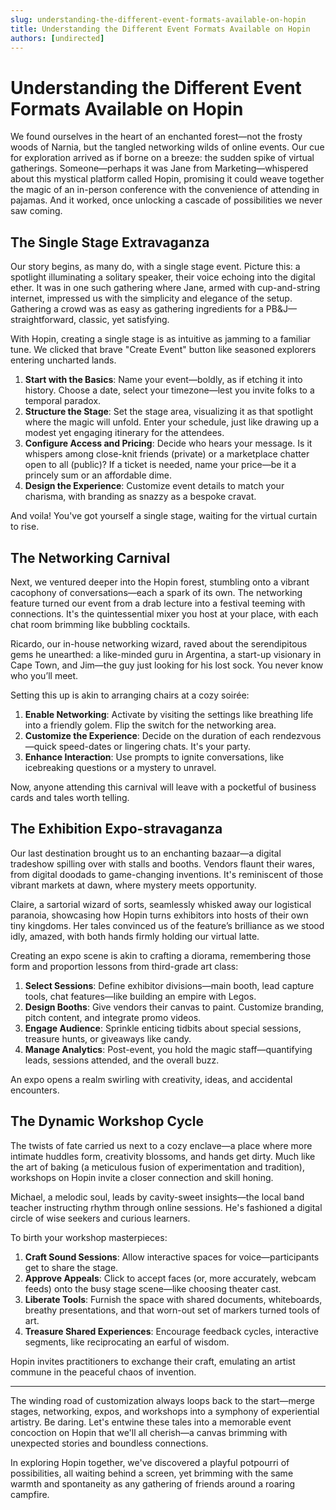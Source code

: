 ```yaml
---
slug: understanding-the-different-event-formats-available-on-hopin
title: Understanding the Different Event Formats Available on Hopin
authors: [undirected]
---
```



# Understanding the Different Event Formats Available on Hopin

We found ourselves in the heart of an enchanted forest—not the frosty woods of Narnia, but the tangled networking wilds of online events. Our cue for exploration arrived as if borne on a breeze: the sudden spike of virtual gatherings. Someone—perhaps it was Jane from Marketing—whispered about this mystical platform called Hopin, promising it could weave together the magic of an in-person conference with the convenience of attending in pajamas. And it worked, once unlocking a cascade of possibilities we never saw coming.

## The Single Stage Extravaganza

Our story begins, as many do, with a single stage event. Picture this: a spotlight illuminating a solitary speaker, their voice echoing into the digital ether. It was in one such gathering where Jane, armed with cup-and-string internet, impressed us with the simplicity and elegance of the setup. Gathering a crowd was as easy as gathering ingredients for a PB&J—straightforward, classic, yet satisfying.

With Hopin, creating a single stage is as intuitive as jamming to a familiar tune. We clicked that brave "Create Event" button like seasoned explorers entering uncharted lands.

1. **Start with the Basics**: Name your event—boldly, as if etching it into history. Choose a date, select your timezone—lest you invite folks to a temporal paradox.
2. **Structure the Stage**: Set the stage area, visualizing it as that spotlight where the magic will unfold. Enter your schedule, just like drawing up a modest yet engaging itinerary for the attendees.
3. **Configure Access and Pricing**: Decide who hears your message. Is it whispers among close-knit friends (private) or a marketplace chatter open to all (public)? If a ticket is needed, name your price—be it a princely sum or an affordable dime.
4. **Design the Experience**: Customize event details to match your charisma, with branding as snazzy as a bespoke cravat. 

And voila! You've got yourself a single stage, waiting for the virtual curtain to rise.

## The Networking Carnival

Next, we ventured deeper into the Hopin forest, stumbling onto a vibrant cacophony of conversations—each a spark of its own. The networking feature turned our event from a drab lecture into a festival teeming with connections. It's the quintessential mixer you host at your place, with each chat room brimming like bubbling cocktails.

Ricardo, our in-house networking wizard, raved about the serendipitous gems he unearthed: a like-minded guru in Argentina, a start-up visionary in Cape Town, and Jim—the guy just looking for his lost sock. You never know who you’ll meet.

Setting this up is akin to arranging chairs at a cozy soirée:

1. **Enable Networking**: Activate by visiting the settings like breathing life into a friendly golem. Flip the switch for the networking area.
2. **Customize the Experience**: Decide on the duration of each rendezvous—quick speed-dates or lingering chats. It's your party.
3. **Enhance Interaction**: Use prompts to ignite conversations, like icebreaking questions or a mystery to unravel.

Now, anyone attending this carnival will leave with a pocketful of business cards and tales worth telling.

## The Exhibition Expo-stravaganza

Our last destination brought us to an enchanting bazaar—a digital tradeshow spilling over with stalls and booths. Vendors flaunt their wares, from digital doodads to game-changing inventions. It's reminiscent of those vibrant markets at dawn, where mystery meets opportunity.

Claire, a sartorial wizard of sorts, seamlessly whisked away our logistical paranoia, showcasing how Hopin turns exhibitors into hosts of their own tiny kingdoms. Her tales convinced us of the feature’s brilliance as we stood idly, amazed, with both hands firmly holding our virtual latte.

Creating an expo scene is akin to crafting a diorama, remembering those form and proportion lessons from third-grade art class:

1. **Select Sessions**: Define exhibitor divisions—main booth, lead capture tools, chat features—like building an empire with Legos.
2. **Design Booths**: Give vendors their canvas to paint. Customize branding, pitch content, and integrate promo videos.
3. **Engage Audience**: Sprinkle enticing tidbits about special sessions, treasure hunts, or giveaways like candy.
4. **Manage Analytics**: Post-event, you hold the magic staff—quantifying leads, sessions attended, and the overall buzz.

An expo opens a realm swirling with creativity, ideas, and accidental encounters.

## The Dynamic Workshop Cycle

The twists of fate carried us next to a cozy enclave—a place where more intimate huddles form, creativity blossoms, and hands get dirty. Much like the art of baking (a meticulous fusion of experimentation and tradition), workshops on Hopin invite a closer connection and skill honing.

Michael, a melodic soul, leads by cavity-sweet insights—the local band teacher instructing rhythm through online sessions. He's fashioned a digital circle of wise seekers and curious learners.

To birth your workshop masterpieces:

1. **Craft Sound Sessions**: Allow interactive spaces for voice—participants get to share the stage.
2. **Approve Appeals**: Click to accept faces (or, more accurately, webcam feeds) onto the busy stage scene—like choosing theater cast.
3. **Liberate Tools**: Furnish the space with shared documents, whiteboards, breathy presentations, and that worn-out set of markers turned tools of art.
4. **Treasure Shared Experiences**: Encourage feedback cycles, interactive segments, like reciprocating an earful of wisdom.

Hopin invites practitioners to exchange their craft, emulating an artist commune in the peaceful chaos of invention.

---

The winding road of customization always loops back to the start—merge stages, networking, expos, and workshops into a symphony of experiential artistry. Be daring. Let's entwine these tales into a memorable event concoction on Hopin that we'll all cherish—a canvas brimming with unexpected stories and boundless connections.

In exploring Hopin together, we've discovered a playful potpourri of possibilities, all waiting behind a screen, yet brimming with the same warmth and spontaneity as any gathering of friends around a roaring campfire.
